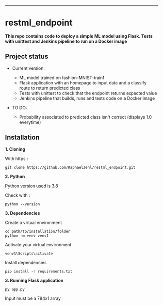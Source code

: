 ***
# restml_endpoint

**This repo contains code to deploy a simple ML model using Flask. Tests with unittest and Jenkins pipeline to run on a Docker image**

## Project status
- Current version:
  - ML model trained on fashion-MNIST-train1 
  - Flask application with an homepage to input data and a classify route to return predicted class
  - Tests with unittest to check that the endpoint returns expected value
  - Jenkins pipeline that builds, runs and tests code on a Docker image

- TO DO:
  - Probability associated to predicted class isn't correct (displays 1.0 everytime)

## Installation

**1. Cloning**

With https :
```
git clone https://github.com/RaphaelJehl/restml_endpoint.git
```
**2. Python**

Python version used is 3.8

Check with :
```
python --version
```

**3. Dependencies**

Create a virtual environment
```
cd path/to/installation/folder
python -m venv venv1
```
Activate your virtual environment
```
venv1\Scripts\activate
```
Install dependencies
```
pip install -r requirements.txt
```

**3. Running Flask application**
```
py app.py
```
Input must be a 784x1 array
